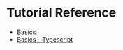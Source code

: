 # Tutorial Reference

- [Basics](https://github.com/abschill/html-chunk-loader-examples)
- [Basics - Typescript](https://github.com/abschill/html-chunk-loader-examples)